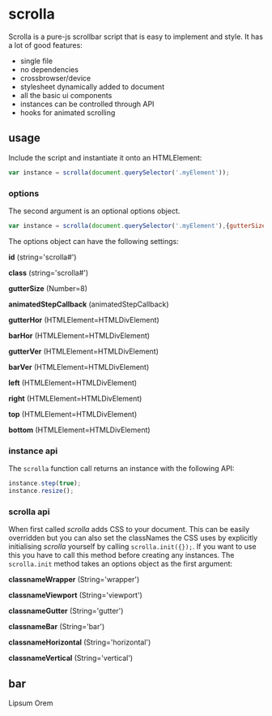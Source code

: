 # scrolla

Scrolla is a pure-js scrollbar script that is easy to implement and style. It has a lot of good features:

- single file
- no dependencies
- crossbrowser/device
- stylesheet dynamically added to document
- all the basic ui components
- instances can be controlled through API
- hooks for animated scrolling



## usage

Include the script and instantiate it onto an HTMLElement:

``` javascript
var instance = scrolla(document.querySelector('.myElement'));
```

### options

The second argument is an optional options object.

``` javascript
var instance = scrolla(document.querySelector('.myElement'),{gutterSize:2});
```

The options object can have the following settings:

**id** (string='scrolla#')


**class** (string='scrolla#')


**gutterSize** (Number=8)


**animatedStepCallback** (animatedStepCallback)


**gutterHor** (HTMLElement=HTMLDivElement)


**barHor** (HTMLElement=HTMLDivElement)


**gutterVer** (HTMLElement=HTMLDivElement)


**barVer** (HTMLElement=HTMLDivElement)


**left** (HTMLElement=HTMLDivElement)


**right** (HTMLElement=HTMLDivElement)


**top** (HTMLElement=HTMLDivElement)


**bottom** (HTMLElement=HTMLDivElement)




### instance api

The `scrolla` function call returns an instance with the following API: 

``` javascript
instance.step(true);
instance.resize();
```

### scrolla api

When first called *scrolla* adds CSS to your document. This can be easily overridden but you can also set the classNames the CSS uses by explicitly initialising *scrolla* yourself by calling `scrolla.init({});`.
If you want to use this you have to call this method before creating any instances.
The `scrolla.init` method takes an options object as the first argument:

**classnameWrapper** (String='wrapper')


**classnameViewport** (String='viewport')


**classnameGutter** (String='gutter')


**classnameBar** (String='bar')


**classnameHorizontal** (String='horizontal')


**classnameVertical** (String='vertical')





## bar

Lipsum Orem